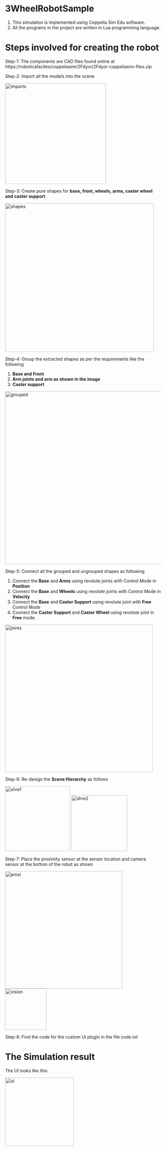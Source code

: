 # 3WheelRobotSample

1. This simulation is implemented using Coppelia Sim Edu software.
2. All the programs in the project are written in Lua programming language.

# Steps involved for creating the robot
Step-1:  The components are CAD files found online at https://roboticafaciles/coppeliasim/2Fdyor/2Fdyor-coppeliasim-files.zip

Step-2: Import all the models into the scene

<img width="326" alt="imports" src="https://github.com/Veman-Mendu/3WheelRobotSample/assets/49408236/42afafda-bba5-4ff9-92be-b3e7ef8fcb6a">


Step-3: Create pure shapes for **base, front, wheels, arms, caster wheel and caster support**

<img width="481" alt="shapes" src="https://github.com/Veman-Mendu/3WheelRobotSample/assets/49408236/1925a29b-8e66-4a32-a9fa-3826f93db41e">


Step-4: Group the extracted shapes as per the requirements like the following
  1. **Base and Front**
  2. **Arm joints and arm as shown in the image**
  3. **Caster support**

<img width="559" alt="grouped" src="https://github.com/Veman-Mendu/3WheelRobotSample/assets/49408236/4027554a-b32f-4ff3-ad5b-4688130f440b">


Step-5: Connect all the grouped and ungrouped shapes as following
  1. Connect the **Base** and **Arms** using revolute joints with Control Mode in **Position**
  2. Connect the **Base** and **Wheels** using revolote joints with Control Mode in **Velocity**
  3. Connect the **Base** and **Caster Support** using revolute joint with **Free** Control Mode
  4. Connect the **Caster Support** and **Caster Wheel** using revolute joint in **Free** mode.

<img width="477" alt="joints" src="https://github.com/Veman-Mendu/3WheelRobotSample/assets/49408236/0485f9a2-a63b-4328-b39d-a5297b72fabd">


Step-6: Re-design the **Scene Hierarchy** as follows

<img width="210" alt="shre1" src="https://github.com/Veman-Mendu/3WheelRobotSample/assets/49408236/97a6dfc9-36dc-4b0b-93bb-2dd714b4c20e">

<img width="181" alt="shre2" src="https://github.com/Veman-Mendu/3WheelRobotSample/assets/49408236/2df02da4-2ce6-49f1-93a6-41f674eac713">



Step-7: Place the proximity sensor at the sensor location and camera sensor at the bottom of the robot as shown

<img width="379" alt="proxi" src="https://github.com/Veman-Mendu/3WheelRobotSample/assets/49408236/b384b22c-0b89-40f1-ac80-a3cd5e6918f7">

<img width="134" alt="vision" src="https://github.com/Veman-Mendu/3WheelRobotSample/assets/49408236/d17d78a8-1bfc-4b53-92ee-828b9cfd490a">



Step-8: Find the code for the custom UI plugin in the file code.txt

# The Simulation result
The UI looks like this

<img width="221" alt="ui" src="https://github.com/Veman-Mendu/3WheelRobotSample/assets/49408236/0acee71a-5852-4207-9c0c-3d89827e9ddc">
